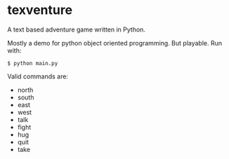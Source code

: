 # texventure
A text based adventure game written in Python.

Mostly a demo for python object oriented programming.  But playable.  Run with:  

    $ python main.py

Valid commands are:
* north
* south
* east
* west
* talk
* fight
* hug
* quit
* take
